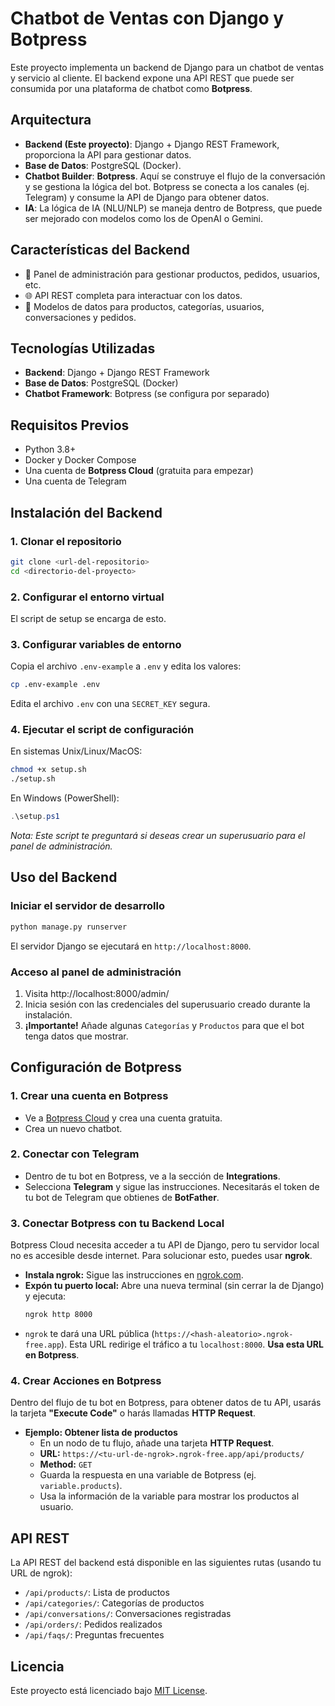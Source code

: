 # Chatbot de Ventas con Django y Botpress

Este proyecto implementa un backend de Django para un chatbot de ventas y servicio al cliente. El backend expone una API REST que puede ser consumida por una plataforma de chatbot como **Botpress**.

## Arquitectura

- **Backend (Este proyecto)**: Django + Django REST Framework, proporciona la API para gestionar datos.
- **Base de Datos**: PostgreSQL (Docker).
- **Chatbot Builder**: **Botpress**. Aquí se construye el flujo de la conversación y se gestiona la lógica del bot. Botpress se conecta a los canales (ej. Telegram) y consume la API de Django para obtener datos.
- **IA**: La lógica de IA (NLU/NLP) se maneja dentro de Botpress, que puede ser mejorado con modelos como los de OpenAI o Gemini.

## Características del Backend

- 🔐 Panel de administración para gestionar productos, pedidos, usuarios, etc.
- 🌐 API REST completa para interactuar con los datos.
- 🛒 Modelos de datos para productos, categorías, usuarios, conversaciones y pedidos.

## Tecnologías Utilizadas

- **Backend**: Django + Django REST Framework
- **Base de Datos**: PostgreSQL (Docker)
- **Chatbot Framework**: Botpress (se configura por separado)

## Requisitos Previos

- Python 3.8+
- Docker y Docker Compose
- Una cuenta de **Botpress Cloud** (gratuita para empezar)
- Una cuenta de Telegram

## Instalación del Backend

### 1. Clonar el repositorio

```bash
git clone <url-del-repositorio>
cd <directorio-del-proyecto>
```

### 2. Configurar el entorno virtual

El script de setup se encarga de esto.

### 3. Configurar variables de entorno

Copia el archivo `.env-example` a `.env` y edita los valores:

```bash
cp .env-example .env
```

Edita el archivo `.env` con una `SECRET_KEY` segura.

### 4. Ejecutar el script de configuración

En sistemas Unix/Linux/MacOS:
```bash
chmod +x setup.sh
./setup.sh
```

En Windows (PowerShell):
```powershell
.\setup.ps1
```
*Nota: Este script te preguntará si deseas crear un superusuario para el panel de administración.*

## Uso del Backend

### Iniciar el servidor de desarrollo

```bash
python manage.py runserver
```
El servidor Django se ejecutará en `http://localhost:8000`.

### Acceso al panel de administración

1. Visita http://localhost:8000/admin/
2. Inicia sesión con las credenciales del superusuario creado durante la instalación.
3. **¡Importante!** Añade algunas `Categorías` y `Productos` para que el bot tenga datos que mostrar.

## Configuración de Botpress

### 1. Crear una cuenta en Botpress

- Ve a [Botpress Cloud](https://botpress.com/) y crea una cuenta gratuita.
- Crea un nuevo chatbot.

### 2. Conectar con Telegram

- Dentro de tu bot en Botpress, ve a la sección de **Integrations**.
- Selecciona **Telegram** y sigue las instrucciones. Necesitarás el token de tu bot de Telegram que obtienes de **BotFather**.

### 3. Conectar Botpress con tu Backend Local

Botpress Cloud necesita acceder a tu API de Django, pero tu servidor local no es accesible desde internet. Para solucionar esto, puedes usar **ngrok**.

- **Instala ngrok:** Sigue las instrucciones en [ngrok.com](https://ngrok.com/download).
- **Expón tu puerto local:** Abre una nueva terminal (sin cerrar la de Django) y ejecuta:
  ```bash
  ngrok http 8000
  ```
- `ngrok` te dará una URL pública (`https://<hash-aleatorio>.ngrok-free.app`). Esta URL redirige el tráfico a tu `localhost:8000`. **Usa esta URL en Botpress**.

### 4. Crear Acciones en Botpress

Dentro del flujo de tu bot en Botpress, para obtener datos de tu API, usarás la tarjeta **"Execute Code"** o harás llamadas **HTTP Request**.

- **Ejemplo: Obtener lista de productos**
  - En un nodo de tu flujo, añade una tarjeta **HTTP Request**.
  - **URL:** `https://<tu-url-de-ngrok>.ngrok-free.app/api/products/`
  - **Method:** `GET`
  - Guarda la respuesta en una variable de Botpress (ej. `variable.products`).
  - Usa la información de la variable para mostrar los productos al usuario.

## API REST

La API REST del backend está disponible en las siguientes rutas (usando tu URL de ngrok):

- `/api/products/`: Lista de productos
- `/api/categories/`: Categorías de productos
- `/api/conversations/`: Conversaciones registradas
- `/api/orders/`: Pedidos realizados
- `/api/faqs/`: Preguntas frecuentes

## Licencia

Este proyecto está licenciado bajo [MIT License](LICENSE). 